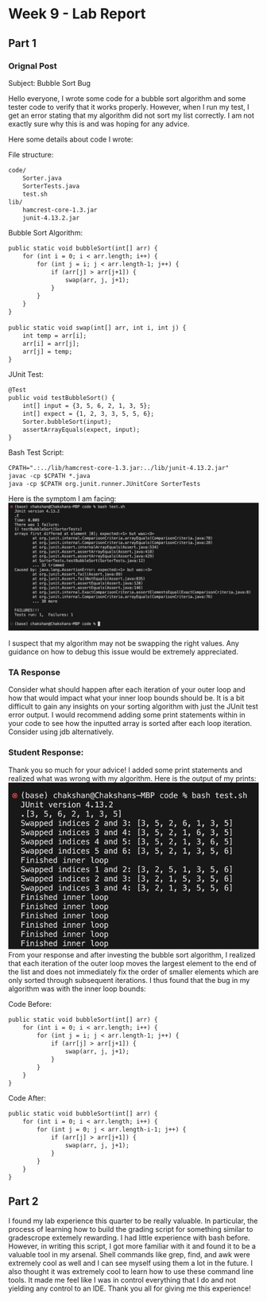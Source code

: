 # Week 9 - Lab Report

## Part 1

### Orignal Post
Subject: Bubble Sort Bug

Hello everyone, I wrote some code for a bubble sort algorithm and some tester code to verify that it works properly. However, when I run my test, I get an error stating that my algorithm did not sort my list correctly. I am not exactly sure why this is and was hoping for any advice.

Here some details about code I wrote:

File structure:
```
code/
    Sorter.java
    SorterTests.java
    test.sh
lib/
    hamcrest-core-1.3.jar
    junit-4.13.2.jar
```

Bubble Sort Algorithm:
```
public static void bubbleSort(int[] arr) {
    for (int i = 0; i < arr.length; i++) {
        for (int j = i; j < arr.length-1; j++) {
            if (arr[j] > arr[j+1]) {
                swap(arr, j, j+1);
            }
        }
    }
}
    
public static void swap(int[] arr, int i, int j) {
    int temp = arr[i];
    arr[i] = arr[j];
    arr[j] = temp;
}
```

JUnit Test:
```
@Test
public void testBubbleSort() {
    int[] input = {3, 5, 6, 2, 1, 3, 5};
    int[] expect = {1, 2, 3, 3, 5, 5, 6};
    Sorter.bubbleSort(input);
    assertArrayEquals(expect, input);
}
```

Bash Test Script:
```
CPATH=".:../lib/hamcrest-core-1.3.jar:../lib/junit-4.13.2.jar"
javac -cp $CPATH *.java
java -cp $CPATH org.junit.runner.JUnitCore SorterTests
```

Here is the symptom I am facing:
![symptom](images/symptom.png)

I suspect that my algorithm may not be swapping the right values. Any guidance on how to debug this issue would be extremely appreciated.

### TA Response
Consider what should happen after each iteration of your outer loop and how that would impact what your inner loop bounds should be. It is a bit difficult to gain any insights on your sorting algorithm with just the JUnit test error output. I would recommend adding some print statements within in your code to see how the inputted array is sorted after each loop iteration. Consider using jdb alternatively.

### Student Response:
Thank you so much for your advice! I added some print statements and realized what was wrong with my algorithm. Here is the output of my prints:
![prints](images/print_statements.png)
From your response and after investing the bubble sort algorithm, I realized that each iteration of the outer loop moves the largest element to the end of the list and does not immediately fix the order of smaller elements which are only sorted through subsequent iterations. I thus found that the bug in my algorithm was with the inner loop bounds:

Code Before:
```
public static void bubbleSort(int[] arr) {
    for (int i = 0; i < arr.length; i++) {
        for (int j = i; j < arr.length-1; j++) {
            if (arr[j] > arr[j+1]) {
                swap(arr, j, j+1);
            }
        }
    }
}
```

Code After:
```
public static void bubbleSort(int[] arr) {
    for (int i = 0; i < arr.length; i++) {
        for (int j = 0; j < arr.length-i-1; j++) {
            if (arr[j] > arr[j+1]) {
                swap(arr, j, j+1);
            }
        }
    }
}
```
## Part 2
I found my lab experience this quarter to be really valuable. In particular, the process of learning how to build the grading script for something similar to gradescrope extemely rewarding. I had little experience with bash before. However, in writing this script, I got more familiar with it and found it to be a valuable tool in my arsenal. Shell commands like grep, find, and awk were extremely cool as well and I can see myself using them a lot in the future. I also thought it was extremely cool to learn how to use these command line tools. It made me feel like I was in control everything that I do and not yielding any control to an IDE.
Thank you all for giving me this experience!
